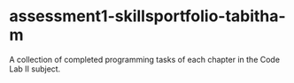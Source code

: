 # assessment1-skillsportfolio-tabitha-m
A collection of completed programming tasks of each chapter in the Code Lab II subject.
